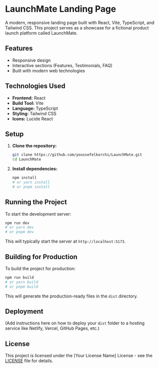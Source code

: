 # LaunchMate Landing Page

A modern, responsive landing page built with React, Vite, TypeScript, and Tailwind CSS. This project serves as a showcase for a fictional product launch platform called LaunchMate.

## Features

*   Responsive design
*   Interactive sections (Features, Testimonials, FAQ)
*   Built with modern web technologies

## Technologies Used

*   **Frontend:** React
*   **Build Tool:** Vite
*   **Language:** TypeScript
*   **Styling:** Tailwind CSS
*   **Icons:** Lucide React

## Setup

1.  **Clone the repository:**
    ```bash
    git clone https://github.com/youssefelkorchi/LaunchMate.git
    cd LaunchMate
    ```
2.  **Install dependencies:**
    ```bash
    npm install
    # or yarn install
    # or pnpm install
    ```

## Running the Project

To start the development server:

```bash
npm run dev
# or yarn dev
# or pnpm dev
```

This will typically start the server at `http://localhost:5173`.

## Building for Production

To build the project for production:

```bash
npm run build
# or yarn build
# or pnpm build
```

This will generate the production-ready files in the `dist` directory.

## Deployment

(Add instructions here on how to deploy your `dist` folder to a hosting service like Netlify, Vercel, GitHub Pages, etc.)

## License

This project is licensed under the [Your License Name] License - see the [LICENSE](LICENSE) file for details.